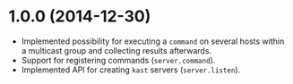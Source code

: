 # 1.0.0 (2014-12-30)

  * Implemented possibility for executing a `command` on several hosts within a multicast group and collecting results afterwards.
  * Support for registering commands (`server.command`).
  * Implemented API for creating `kast` servers (`server.listen`).

